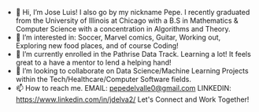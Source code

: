 - 👋 Hi, I’m Jose Luis! I also go by my nickname Pepe. I recently graduated from the University of Illinois at Chicago with a B.S in Mathematics & Computer Science with a concentration in Algorithms and Theory.
- 👀 I’m interested in: Soccer, Marvel comics, Guitar, Working out, Exploring new food places, and of course Coding!
- 🌱 I’m currently enrolled in the Pathrise Data Track. Learning a lot! It feels great to a have a mentor to lend a helping hand!
- 💞️ I’m looking to collaborate on Data Science/Machine Learning Projects within the Tech/Healthcare/Computer Software fields.
- 📫 How to reach me. EMAIL: pepedelvalle0@gmail.com LINKEDIN: https://www.linkedin.com/in/jdelva2/
Let's Connect and Work Together! 


